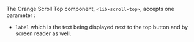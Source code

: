 The Orange Scroll Top component, `<lib-scroll-top>`, accepts one parameter :

* `label` which is the text being displayed next to the top button and by screen reader as well.